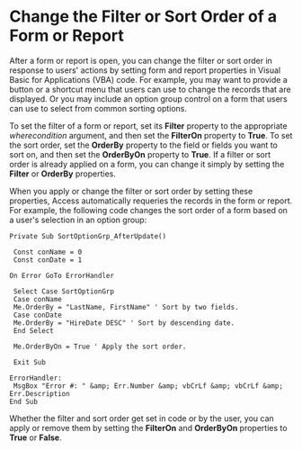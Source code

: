 
# Change the Filter or Sort Order of a Form or Report

After a form or report is open, you can change the filter or sort order in response to users' actions by setting form and report properties in Visual Basic for Applications (VBA) code. For example, you may want to provide a button or a shortcut menu that users can use to change the records that are displayed. Or you may include an option group control on a form that users can use to select from common sorting options.

To set the filter of a form or report, set its  **Filter** property to the appropriate _wherecondition_ argument, and then set the **FilterOn** property to **True**. To set the sort order, set the  **OrderBy** property to the field or fields you want to sort on, and then set the **OrderByOn** property to **True**. If a filter or sort order is already applied on a form, you can change it simply by setting the  **Filter** or **OrderBy** properties.

When you apply or change the filter or sort order by setting these properties, Access automatically requeries the records in the form or report. For example, the following code changes the sort order of a form based on a user's selection in an option group:




```
Private Sub SortOptionGrp_AfterUpdate() 
 
 Const conName = 0 
 Const conDate = 1 
 
On Error GoTo ErrorHandler 
 
 Select Case SortOptionGrp 
 Case conName 
 Me.OrderBy = "LastName, FirstName" ' Sort by two fields. 
 Case conDate 
 Me.OrderBy = "HireDate DESC" ' Sort by descending date. 
 End Select 
 
 Me.OrderByOn = True ' Apply the sort order. 
 
 Exit Sub 
 
ErrorHandler: 
 MsgBox "Error #: " &amp; Err.Number &amp; vbCrLf &amp; vbCrLf &amp; Err.Description 
End Sub 

```

Whether the filter and sort order get set in code or by the user, you can apply or remove them by setting the  **FilterOn** and **OrderByOn** properties to **True** or **False**. 
